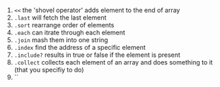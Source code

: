 1. `<<` the 'shovel operator' adds element to the end of array 
1. `.last` will fetch the last element
1. `.sort` rearrange order of elements
1. `.each` can itrate through each element
1. `.join` mash them into one string
1. `.index` find the address of a specific element 
1. `.include?` results in true or false if the element is present 
1. `.collect` collects each element of an array and does something to it (that you specifiy to do)
1. ``
